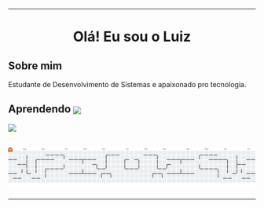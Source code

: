 
<hr>



<h1 align="center">Olá! Eu sou o Luiz </h1>


 <h2>Sobre mim</h2> 
Estudante de Desenvolvimento de Sistemas e apaixonado pro tecnologia.


## Aprendendo <img align="center" width="7%" src="https://media4.giphy.com/media/iJsjsm6dhNPiQBvztq/200w.webp?cid=ecf05e47jc19wtj5p47ikodhz42fdlyiii8psf7699hrlpp6&ep=v1_stickers_search&rid=200w.webp&ct=s" />
<p align="left">
<a href="https://skillicons.dev">
    <img src="https://skillicons.dev/icons?i=java,mysql,spring,aws,azure" />
  </a>
</p>

##


<picture>
  <source media="(prefers-color-scheme: dark)" srcset="https://raw.githubusercontent.com/luizmrd/luizmrd/output/pacman-contribution-graph-dark.svg">
  <source media="(prefers-color-scheme: light)" srcset="https://raw.githubusercontent.com/luizmrd/luizmrd/output/pacman-contribution-graph.svg">
  <img alt="pacman contribution graph" src="https://raw.githubusercontent.com/luizmrd/luizmrd/output/pacman-contribution-graph.svg">
</picture>

###
<hr>
